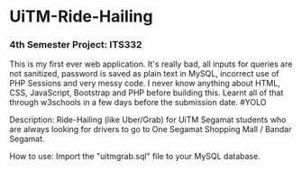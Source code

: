 # UiTM-Ride-Hailing

### 4th Semester Project: ITS332

This is my first ever web application. It's really bad, all inputs for queries are not sanitized, password is saved as plain text in MySQL, incorrect use of PHP Sessions and very messy code. I never know anything about HTML, CSS, JavaScript, Bootstrap and PHP before building this. Learnt all of that through w3schools in a few days before the submission date. #YOLO

Description: Ride-Hailing (like Uber/Grab) for UiTM Segamat students who are always looking for drivers to go to One Segamat Shopping Mall / Bandar Segamat.

How to use: Import the "uitmgrab.sql" file to your MySQL database.
